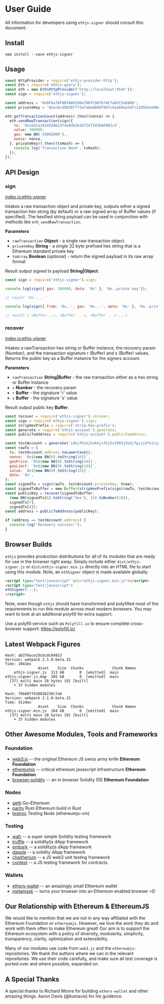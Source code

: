 # User Guide

All information for developers using `ethjs-signer` should consult this document.

## Install

```
npm install --save ethjs-signer
```

## Usage

```js
const HttpProvider = require('ethjs-provider-http');
const Eth = require('ethjs-query');
const eth = new Eth(HttpProvider('http://localhost:8545'));
const sign = require('ethjs-signer');

const address = '0x0F6af8F8D7AAD198a7607C96fb74Ffa02C5eD86B';
const privateKey = '0xecbcd9838f7f2afa6e809df8d7cdae69aa5dfc14d563ee98e97effd3f6a652f2';

eth.getTransactionCount(address).then((nonce) => {
  eth.sendRawTransaction(sign({
    to: '0xcG31a19193d4b23f4e9d6163d7247243bAF801c3',
    value: 300000,
    gas: new BN('43092000'),
    nonce: nonce,
  }, privateKey)).then((txHash) => {
    console.log('Transaction Hash', txHash);
  });
});
```

## API Design

### sign

[index.js:ethjs-signer](../../../blob/master/src/index.js "Source code on GitHub")

Intakes a raw transaction object and private key, outputs either a signed transaction hex string (by default) or a raw signed array of Buffer values (if specified). The hexified string payload can be used in conjunction with methods like `eth_sendRawTransaction`.

**Parameters**

- `rawTransaction` **Object** - a single raw transaction object.
- `privateKey` **String** - a single 32 byte prefixed hex string that is a Ethereum standard private key
- `toArray` **Boolean** (optional) - return the signed payload in its raw array format

Result output signed tx payload **String|Object**.

```js
const sign = require('ethjs-signer').sign;

console.log(sign({ gas: 300000, data: '0x' }, '0x..privte key'));

// result '0x.....'

console.log(sign({ from: '0x..', gas: '0x...', data: '0x' }, '0x..privte key', true));

// result [ <Buffer...>, <Buffer ...>, <Buffer ...> ...]
```

### recover

[index.js:ethjs-signer](../../../blob/master/src/index.js "Source code on GitHub")

Intakes a rawTransaction hex string or Buffer instance, the recovery param (Number), and the transaction signature r (Buffer) and s (Buffer) values. Returns the public key as a Buffer instance for the signers account.

**Parameters**

- `rawTransaction` **String|Buffer** - the raw transaction either as a hex string or Buffer instance
- `v` **Number** - the recovery param
- `r` **Buffer** - the signature 'r' value
- `s` **Buffer** - the signature 's' value

Result output public key **Buffer**.

```js
const recover = require('ethjs-signer').recover;
const sign = require('ethjs-signer').sign;
const stripHexPrefix = require('strip-hex-prefix');
const generate = require('ethjs-account').generate;
const publicToAddress = require('ethjs-account').publicToAddress;

const testAccount = generate('sdkjfhskjhskhjsfkjhsf093j9sdjfpisjdfoisjdfisdfsfkjhsfkjhskjfhkshdf');
const rawTx = {
  to: testAccount.address.toLowerCase(),
  nonce: `0x${new BN(0).toString(16)}`,
  gasPrice: `0x${new BN(0).toString(16)}`,
  gasLimit: `0x${new BN(0).toString(16)}`,
  value: `0x${new BN(0).toString(16)}`,
  data: '0x',
};
const signedTx = sign(rawTx, testAccount.privateKey, true);
const signedTxBuffer = new Buffer(stripHexPrefix(sign(rawTx, testAccount.privateKey)), 'hex');
const publicKey = recover(signedTxBuffer,
  (new BN(signedTx[6].toString('hex'), 16).toNumber(10)),
  signedTx[7],
  signedTx[8]);
const address = publicToAddress(publicKey);

if (address == testAccount.address) {
  console.log('Recovery success!');
}
```

## Browser Builds

`ethjs` provides production distributions for all of its modules that are ready for use in the browser right away. Simply include either `dist/ethjs-signer.js` or `dist/ethjs-signer.min.js` directly into an HTML file to start using this module. Note, an `ethSigner` object is made available globally.

```html
<script type="text/javascript" src="ethjs-signer.min.js"></script>
<script type="text/javascript">
ethSigner(...);
</script>
```

Note, even though `ethjs` should have transformed and polyfilled most of the requirements to run this module across most modern browsers. You may want to look at an additional polyfill for extra support.

Use a polyfill service such as `Polyfill.io` to ensure complete cross-browser support:
https://polyfill.io/

## Latest Webpack Figures

```
Hash: ab378ace2dcbcdc84923                                                            
Version: webpack 2.1.0-beta.15
Time: 1041ms
               Asset    Size  Chunks             Chunk Names
    ethjs-signer.js  313 kB       0  [emitted]  main
ethjs-signer.js.map  385 kB       0  [emitted]  main
  [37] multi main 28 bytes {0} [built]
    + 37 hidden modules

Hash: f6b69ff438836239c7a6                                                            
Version: webpack 2.1.0-beta.15
Time: 4124ms
               Asset    Size  Chunks             Chunk Names
ethjs-signer.min.js  164 kB       0  [emitted]  main
  [37] multi main 28 bytes {0} [built]
    + 37 hidden modules
```

## Other Awesome Modules, Tools and Frameworks

### Foundation
 - [web3.js](https://github.com/ethereum/web3.js) -- the original Ethereum JS swiss army knife **Ethereum Foundation**
 - [ethereumjs](https://github.com/ethereumjs) -- critical ethereum javascript infrastructure **Ethereum Foundation**
 - [browser-solidity](https://ethereum.github.io/browser-solidity) -- an in browser Solidity IDE **Ethereum Foundation**

### Nodes
  - [geth](https://github.com/ethereum/go-ethereum) Go-Ethereum
  - [parity](https://github.com/ethcore/parity) Rust-Ethereum build in Rust
  - [testrpc](https://github.com/ethereumjs/testrpc) Testing Node (ethereumjs-vm)

### Testing
 - [wafr](https://github.com/silentcicero/wafr) -- a super simple Solidity testing framework
 - [truffle](https://github.com/ConsenSys/truffle) -- a solidity/js dApp framework
 - [embark](https://github.com/iurimatias/embark-framework) -- a solidity/js dApp framework
 - [dapple](https://github.com/nexusdev/dapple) -- a solidity dApp framework
 - [chaitherium](https://github.com/SafeMarket/chaithereum) -- a JS web3 unit testing framework
 - [contest](https://github.com/DigixGlobal/contest) -- a JS testing framework for contracts

### Wallets
 - [ethers-wallet](https://github.com/ethers-io/ethers-wallet) -- an amazingly small Ethereum wallet
 - [metamask](https://metamask.io/) -- turns your browser into an Ethereum enabled browser =D

## Our Relationship with Ethereum & EthereumJS

 We would like to mention that we are not in any way affiliated with the Ethereum Foundation or `ethereumjs`. However, we love the work they do and work with them often to make Ethereum great! Our aim is to support the Ethereum ecosystem with a policy of diversity, modularity, simplicity, transparency, clarity, optimization and extensibility.

 Many of our modules use code from `web3.js` and the `ethereumjs-` repositories. We thank the authors where we can in the relevant repositories. We use their code carefully, and make sure all test coverage is ported over and where possible, expanded on.

## A Special Thanks

A special thanks to Richard Moore for building `ethers-wallet` and other amazing things. Aaron Davis (@kumavis) for his guidence.
